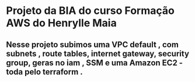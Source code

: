 # Projeto da BIA do curso Formação AWS do Henrylle Maia  

## Nesse projeto subimos uma VPC default , com subnets , route tables, internet gateway, security group, geras no iam , SSM e uma Amazon EC2 - toda pelo terraform .


